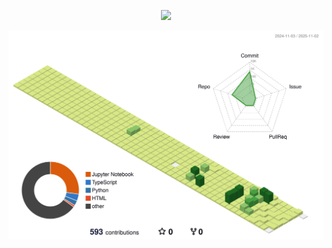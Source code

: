 <p align=center>
<img src="https://capsule-render.vercel.app/api?type=cylinder&color=28A0FF&height=160&section=header&text=figure.2🐣&fontSize=90&&animation=fadeIn&fontColor=FFFFFF"></image>
</p>


![](./profile-3d-contrib/profile-green-animate.svg)
